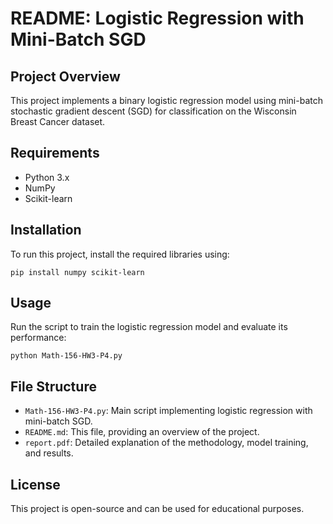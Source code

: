 # README: Logistic Regression with Mini-Batch SGD

## Project Overview
This project implements a binary logistic regression model using mini-batch stochastic gradient descent (SGD) for classification on the Wisconsin Breast Cancer dataset.

## Requirements
- Python 3.x
- NumPy
- Scikit-learn

## Installation
To run this project, install the required libraries using:
```
pip install numpy scikit-learn
```

## Usage
Run the script to train the logistic regression model and evaluate its performance:
```
python Math-156-HW3-P4.py
```

## File Structure
- `Math-156-HW3-P4.py`: Main script implementing logistic regression with mini-batch SGD.
- `README.md`: This file, providing an overview of the project.
- `report.pdf`: Detailed explanation of the methodology, model training, and results.

## License
This project is open-source and can be used for educational purposes.

